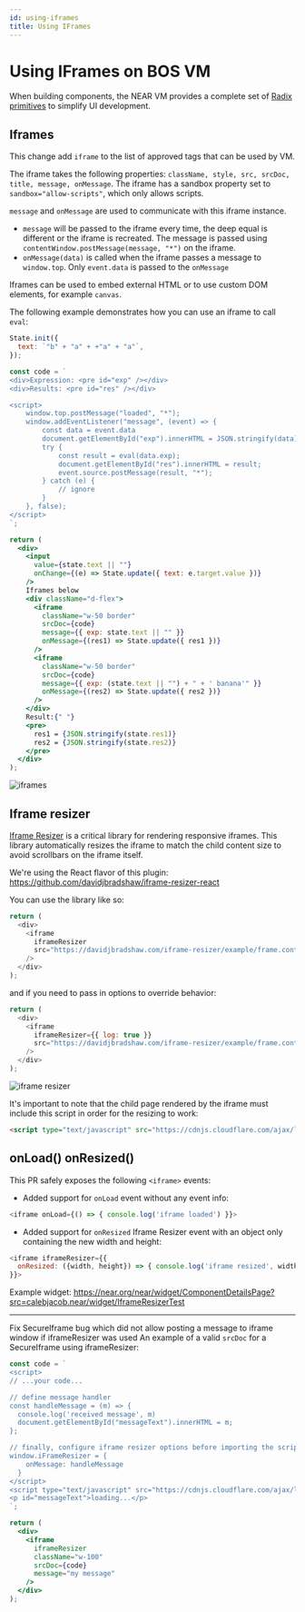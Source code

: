 ```yaml
---
id: using-iframes
title: Using IFrames
---
```


# Using IFrames on BOS VM

When building components, the NEAR VM provides a complete set of [Radix primitives](https://www.radix-ui.com/docs/primitives/overview/introduction) to simplify UI development.

## Iframes

This change add `iframe` to the list of approved tags that can be used
by VM.

The iframe takes the following properties: `className, style, src,
srcDoc, title, message, onMessage`. The iframe has a sandbox property
set to `sandbox="allow-scripts"`, which only allows scripts.

`message` and `onMessage` are used to communicate with this iframe
instance.

- `message` will be passed to the iframe every time, the deep equal is
different or the iframe is recreated. The message is passed using
`contentWindow.postMessage(message, "*")` on the iframe.
- `onMessage(data)` is called when the iframe passes a message to
`window.top`. Only `event.data` is passed to the `onMessage`

Iframes can be used to embed external HTML or to use custom DOM
elements, for example `canvas`.

The following example demonstrates how you can use an iframe to call
`eval`:
```jsx
State.init({
  text: `"b" + "a" + +"a" + "a"`,
});

const code = `
<div>Expression: <pre id="exp" /></div>
<div>Results: <pre id="res" /></div>

<script>
    window.top.postMessage("loaded", "*");
    window.addEventListener("message", (event) => {
        const data = event.data
        document.getElementById("exp").innerHTML = JSON.stringify(data);
        try {
            const result = eval(data.exp);
            document.getElementById("res").innerHTML = result;
            event.source.postMessage(result, "*");
        } catch (e) {
            // ignore
        }
    }, false);
</script>
`;

return (
  <div>
    <input
      value={state.text || ""}
      onChange={(e) => State.update({ text: e.target.value })}
    />
    Iframes below
    <div className="d-flex">
      <iframe
        className="w-50 border"
        srcDoc={code}
        message={{ exp: state.text || "" }}
        onMessage={(res1) => State.update({ res1 })}
      />
      <iframe
        className="w-50 border"
        srcDoc={code}
        message={{ exp: (state.text || "") + " + ' banana'" }}
        onMessage={(res2) => State.update({ res2 })}
      />
    </div>
    Result:{" "}
    <pre>
      res1 = {JSON.stringify(state.res1)}
      res2 = {JSON.stringify(state.res2)}
    </pre>
  </div>
);
```

![iframes](https://user-images.githubusercontent.com/470453/216140589-801a49e8-9ff1-4b76-9019-499b375989cc.png)


## Iframe resizer

[Iframe Resizer](https://github.com/davidjbradshaw/iframe-resizer) is a critical library for rendering responsive iframes. This library automatically resizes the iframe to match the child content size to avoid scrollbars on the iframe itself.

We're using the React flavor of this plugin: https://github.com/davidjbradshaw/iframe-resizer-react

You can use the library like so:

```js
return (
  <div>
    <iframe
      iframeResizer
      src="https://davidjbradshaw.com/iframe-resizer/example/frame.content.html"
    />
  </div>
);
```

and if you need to pass in options to override behavior:

```js
return (
  <div>
    <iframe
      iframeResizer={{ log: true }}
      src="https://davidjbradshaw.com/iframe-resizer/example/frame.content.html"
    />
  </div>
);
```

![iframe resizer](https://user-images.githubusercontent.com/1475067/231292519-51f571c6-5f7b-4076-a1bb-91fd8a99c775.png)

It's important to note that the child page rendered by the iframe must include this script in order for the resizing to work:

```html
<script type="text/javascript" src="https://cdnjs.cloudflare.com/ajax/libs/iframe-resizer/4.3.6/iframeResizer.contentWindow.js"></script>
```

## onLoad() onResized()

This PR safely exposes the following `<iframe>` events:

 * Added support for `onLoad` event without any event info:

```js
<iframe onLoad={() => { console.log('iframe loaded') }}>
```

 * Added support for `onResized` Iframe Resizer event with an object only containing the new width and height:

```js
<iframe iframeResizer={{
  onResized: ({width, height}) => { console.log('iframe resized', width, height) },
}}>
```

Example widget: https://near.org/near/widget/ComponentDetailsPage?src=calebjacob.near/widget/IframeResizerTest

---

Fix SecureIframe bug which did not allow posting a message to iframe window if iframeResizer was used
  An example of a valid `srcDoc` for a SecureIframe using iframeResizer:

```jsx
const code = `
<script>
// ...your code...

// define message handler
const handleMessage = (m) => {
  console.log('received message', m)
  document.getElementById("messageText").innerHTML = m;
};

// finally, configure iframe resizer options before importing the script
window.iFrameResizer = {
    onMessage: handleMessage
  }
</script>
<script type="text/javascript" src="https://cdnjs.cloudflare.com/ajax/libs/iframe-resizer/4.3.6/iframeResizer.contentWindow.js"></script>
<p id="messageText">loading...</p>
`;

return (
  <div>
    <iframe
      iframeResizer
      className="w-100"
      srcDoc={code}
      message="my message"
    />
  </div>
);
```
